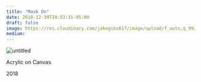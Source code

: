 ```yaml
---
title: "Mask On"
date: 2018-12-30T19:53:31-05:00
draft: false
image: https://res.cloudinary.com/jakegibs617/image/upload/f_auto,q_99/v1546218345/untitled_thumb.png
medium: 
---
```



![untitled](https://res.cloudinary.com/jakegibs617/image/upload/c_limit,f_auto,w_450,x_499,y_667/v1546217535/untitled_0.jpg)

<div class="container">
	<div class="specs">
		<p>Acrylic on Canvas</p>
		<p>2018</p>
	</div>
</div>

